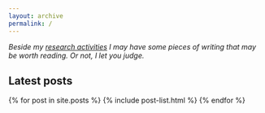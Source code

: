```yaml
---
layout: archive
permalink: /
---
```


*Beside my [research activities](http://phd.jfrey.info/) I may have some pieces of writing that may be worth reading. Or not, I let you judge.*

## Latest posts

<div class="tiles">
{% for post in site.posts %}
	{% include post-list.html %}
{% endfor %}
</div><!-- /.tiles -->

